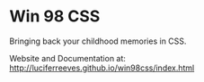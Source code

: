 # Win 98 CSS
Bringing back your childhood memories in CSS.

Website and Documentation at: http://luciferreeves.github.io/win98css/index.html
